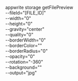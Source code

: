 appwrite storage getFilePreview \
        --fileId="[FILE_ID]" \
        --width="0" \
        --height="0" \
        --gravity="center" \
        --quality="0" \
        --borderWidth="0" \
        --borderColor="" \
        --borderRadius="0" \
        --opacity="0" \
        --rotation="-360" \
        --background="" \
        --output="jpg"
